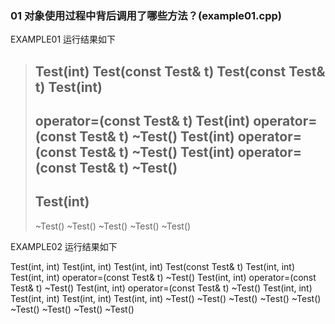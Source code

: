 
### 01 对象使用过程中背后调用了哪些方法？(example01.cpp)

EXAMPLE01 运行结果如下

> Test(int)
> Test(const Test& t)
> Test(const Test& t)
> Test(int)
> -------------
> operator=(const Test& t)
> Test(int)
> operator=(const Test& t)
> ~Test()
> Test(int)
> operator=(const Test& t)
> ~Test()
> Test(int)
> operator=(const Test& t)
> ~Test()
> -------------
> Test(int)
> -------------
> ~Test()
> ~Test()
> ~Test()
> ~Test()
> ~Test()


EXAMPLE02 运行结果如下

Test(int, int)
Test(int, int)
Test(int, int)
Test(const Test& t)
Test(int, int)
Test(int, int)
operator=(const Test& t)
~Test()
Test(int, int)
operator=(const Test& t)
~Test()
Test(int, int)
operator=(const Test& t)
~Test()
Test(int, int)
Test(int, int)
Test(int, int)
Test(int, int)
~Test()
~Test()
~Test()
~Test()
~Test()
~Test()
~Test()
~Test()
~Test()























